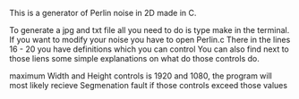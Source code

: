 This is a generator of Perlin noise in 2D made in C.

To generate a jpg and txt file all you need to do is type 
make in the terminal.
If you want to modify your noise you have to open Perlin.c
There in the lines 16 - 20 you have definitions which you can 
control
You can also find next to those liens some simple explanations on
what do those controls do.

maximum Width and Height
controls is 1920 and 1080, the program will most likely recieve
Segmenation fault if those controls exceed those values
